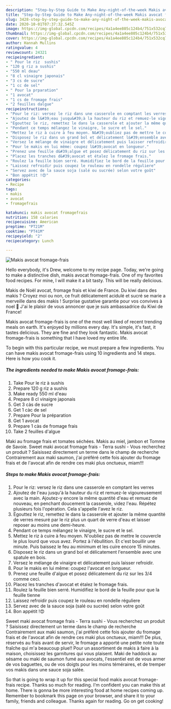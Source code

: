 ```yaml
---
description: "Step-by-Step Guide to Make Any-night-of-the-week Makis avocat fromage-frais"
title: "Step-by-Step Guide to Make Any-night-of-the-week Makis avocat fromage-frais"
slug: 3428-step-by-step-guide-to-make-any-night-of-the-week-makis-avocat-fromage-frais
date: 2020-10-01T07:37:32.545Z
image: https://img-global.cpcdn.com/recipes/4a1a4ee805c124b4/751x532cq70/makis-avocat-fromage-frais-photo-principale-de-la-recette.jpg
thumbnail: https://img-global.cpcdn.com/recipes/4a1a4ee805c124b4/751x532cq70/makis-avocat-fromage-frais-photo-principale-de-la-recette.jpg
cover: https://img-global.cpcdn.com/recipes/4a1a4ee805c124b4/751x532cq70/makis-avocat-fromage-frais-photo-principale-de-la-recette.jpg
author: Hannah Mullins
ratingvalue: 4
reviewcount: 24321
recipeingredient:
- " Pour le riz  sushis"
- "120 g riz a sushis"
- "550 ml deau"
- "8 cl vinaigre japonais"
- "3 cs de sucre"
- "1 cc de sel"
- " Pour la prparation"
- "1 avocat"
- "1 cs de fromage frais"
- "2 feuilles dalgue"
recipeinstructions:
- "Pour le riz: versez le riz dans une casserole en comptant les verres"
- "Ajoutez de l&#39;eau jusqu&#39;à la hauteur du riz et remuez-le vigoureusement avec la main. Ajoutez-y encore la même quantité d&#39;eau et remuez de nouveau, en penchant doucement la casserole, videz l&#39;eau. Répétez plusieurs fois l&#39;opération. Cela s&#39;appelle l&#39;avez le riz."
- "Égouttez le riz, remettez le dans la casserole et ajouter la même quantité de verres mesuré par le riz plus un quart de verre d&#39;eau et laisser reposer au moins une demi-heure."
- "Pendant ce temps mélangez le vinaigre, le sucre et le sel."
- "Mettez le riz à cuire à feu moyen. N&#39;oubliez pas de mettre le couvercle le plus lourd que vous avez. Portez à l&#39;ébullition. Et c&#39;est bouillir une minute. Puis baissez le feu au minimum et les cuire encore 15 minutes."
- "Disposez le riz dans un grand bol et délicatement l&#39;ensemble avec une spatule en bois."
- "Versez le mélange de vinaigre et délicatement puis laisser refroidir."
- "Pour le makis en lui même: coupez l&#39;avocat en longueur."
- "Prenez une feuille d&#39;algue et posez délicatement du riz sur les 3/4 comme ceci."
- "Placez les tranches d&#39;avocat et étalez le fromage frais."
- "Roulez la feuille bien serré. Humidifiez le bord de la feuille pour que la feuille tienne"
- "Laissez refroidir puis coupez le rouleau en rondelle réguliere"
- "Servez avec de la sauce soja (salé ou sucrée) selon votre goût"
- "Bon appétit !😍"
categories:
- Recipe
tags:
- makis
- avocat
- fromagefrais

katakunci: makis avocat fromagefrais 
nutrition: 158 calories
recipecuisine: American
preptime: "PT21M"
cooktime: "PT41M"
recipeyield: "2"
recipecategory: Lunch

---
```



![Makis avocat fromage-frais](https://img-global.cpcdn.com/recipes/4a1a4ee805c124b4/751x532cq70/makis-avocat-fromage-frais-photo-principale-de-la-recette.jpg)

Hello everybody, it's Drew, welcome to my recipe page. Today, we're going to make a distinctive dish, makis avocat fromage-frais. One of my favorites food recipes. For mine, I will make it a bit tasty. This will be really delicious.

Makis de Noël avocat, fromage frais et kiwi de France. Du kiwi dans des makis ? Croyez moi ou non, ce fruit délicatement acidulé et sucré se marie a merveille dans des makis ! Surprise gustative garantie pour vos convives à noel 🙂 J&#39;ai le plaisir de vous annoncer que je suis ambassadrice du Kiwi de France!

Makis avocat fromage-frais is one of the most well liked of recent trending meals on earth. It's enjoyed by millions every day. It's simple, it's fast, it tastes delicious. They are fine and they look fantastic. Makis avocat fromage-frais is something that I have loved my entire life.


To begin with this particular recipe, we must prepare a few ingredients. You can have makis avocat fromage-frais using 10 ingredients and 14 steps. Here is how you cook it.

<!--inarticleads1-->

##### The ingredients needed to make Makis avocat fromage-frais:

1. Take  Pour le riz à sushis
1. Prepare 120 g riz a sushis
1. Make ready 550 ml d&#39;eau
1. Prepare 8 cl vinaigre japonais
1. Get 3 càs de sucre
1. Get 1 càc de sel
1. Prepare  Pour la préparation
1. Get 1 avocat
1. Prepare 1 càs de fromage frais
1. Take 2 feuilles d&#39;algue


Maki au fromage frais et tomates séchées. Makis au miel, jambon et Tomme de Savoie. Sweet maki avocat fromage frais - Terra sushi - Vous recherchez un produit ? Saisissez directement un terme dans le champ de recherche Contrairement aux maki saumon, j&#39;ai préféré cette fois ajouter du fromage frais et de l&#39;avocat afin de rendre ces maki plus onctueux, miam!!! 

<!--inarticleads2-->

##### Steps to make Makis avocat fromage-frais:

1. Pour le riz: versez le riz dans une casserole en comptant les verres
1. Ajoutez de l&#39;eau jusqu&#39;à la hauteur du riz et remuez-le vigoureusement avec la main. Ajoutez-y encore la même quantité d&#39;eau et remuez de nouveau, en penchant doucement la casserole, videz l&#39;eau. Répétez plusieurs fois l&#39;opération. Cela s&#39;appelle l&#39;avez le riz.
1. Égouttez le riz, remettez le dans la casserole et ajouter la même quantité de verres mesuré par le riz plus un quart de verre d&#39;eau et laisser reposer au moins une demi-heure.
1. Pendant ce temps mélangez le vinaigre, le sucre et le sel.
1. Mettez le riz à cuire à feu moyen. N&#39;oubliez pas de mettre le couvercle le plus lourd que vous avez. Portez à l&#39;ébullition. Et c&#39;est bouillir une minute. Puis baissez le feu au minimum et les cuire encore 15 minutes.
1. Disposez le riz dans un grand bol et délicatement l&#39;ensemble avec une spatule en bois.
1. Versez le mélange de vinaigre et délicatement puis laisser refroidir.
1. Pour le makis en lui même: coupez l&#39;avocat en longueur.
1. Prenez une feuille d&#39;algue et posez délicatement du riz sur les 3/4 comme ceci.
1. Placez les tranches d&#39;avocat et étalez le fromage frais.
1. Roulez la feuille bien serré. Humidifiez le bord de la feuille pour que la feuille tienne
1. Laissez refroidir puis coupez le rouleau en rondelle réguliere
1. Servez avec de la sauce soja (salé ou sucrée) selon votre goût
1. Bon appétit !😍


Sweet maki avocat fromage frais - Terra sushi - Vous recherchez un produit ? Saisissez directement un terme dans le champ de recherche Contrairement aux maki saumon, j&#39;ai préféré cette fois ajouter du fromage frais et de l&#39;avocat afin de rendre ces maki plus onctueux, miam!!! De plus, réservés au frais avant de servir, le fromage a apporté une petite note toute fraîche qui m&#39;a beaucoup plue!! Pour un assortiment de makis à faire à la maison, choisissez les garnitures qui vous plaisent. Maki de haddock au sésame ou maki de saumon fumé aux avocats, l&#39;essentiel est de vous armer de vos baguettes, ou de vos doigts pour les moins téméraires, et de tremper vos makis dans une sauce soja salée. 

So that is going to wrap it up for this special food makis avocat fromage-frais recipe. Thanks so much for reading. I'm confident you can make this at home. There is gonna be more interesting food at home recipes coming up. Remember to bookmark this page on your browser, and share it to your family, friends and colleague. Thanks again for reading. Go on get cooking!

